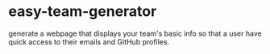 # easy-team-generator
generate a webpage that displays your team's basic info so that a user have quick access to their emails and GitHub profiles.
